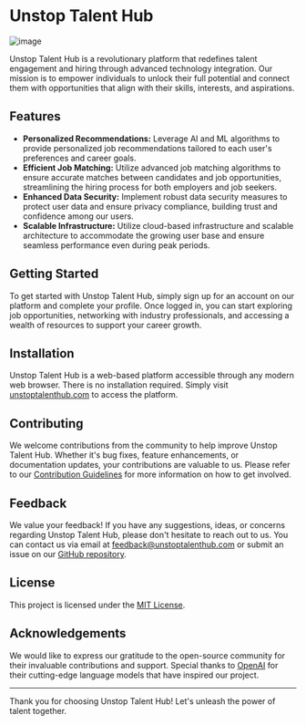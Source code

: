 # Unstop Talent Hub

![image](https://github.com/abansal0310/Unstop-Talent-Park/assets/143927056/4de91e5c-1bc1-4aad-a643-2c676da2acb7)


Unstop Talent Hub is a revolutionary platform that redefines talent engagement and hiring through advanced technology integration. Our mission is to empower individuals to unlock their full potential and connect them with opportunities that align with their skills, interests, and aspirations.

## Features

- **Personalized Recommendations:** Leverage AI and ML algorithms to provide personalized job recommendations tailored to each user's preferences and career goals.
- **Efficient Job Matching:** Utilize advanced job matching algorithms to ensure accurate matches between candidates and job opportunities, streamlining the hiring process for both employers and job seekers.
- **Enhanced Data Security:** Implement robust data security measures to protect user data and ensure privacy compliance, building trust and confidence among our users.
- **Scalable Infrastructure:** Utilize cloud-based infrastructure and scalable architecture to accommodate the growing user base and ensure seamless performance even during peak periods.

## Getting Started

To get started with Unstop Talent Hub, simply sign up for an account on our platform and complete your profile. Once logged in, you can start exploring job opportunities, networking with industry professionals, and accessing a wealth of resources to support your career growth.

## Installation

Unstop Talent Hub is a web-based platform accessible through any modern web browser. There is no installation required. Simply visit [unstoptalenthub.com](https://www.unstoptalenthub.com) to access the platform.

## Contributing

We welcome contributions from the community to help improve Unstop Talent Hub. Whether it's bug fixes, feature enhancements, or documentation updates, your contributions are valuable to us. Please refer to our [Contribution Guidelines](CONTRIBUTING.md) for more information on how to get involved.

## Feedback

We value your feedback! If you have any suggestions, ideas, or concerns regarding Unstop Talent Hub, please don't hesitate to reach out to us. You can contact us via email at [feedback@unstoptalenthub.com](mailto:feedback@unstoptalenthub.com) or submit an issue on our [GitHub repository](https://github.com/unstoptalenthub/unstoptalenthub).

## License

This project is licensed under the [MIT License](LICENSE).

## Acknowledgements

We would like to express our gratitude to the open-source community for their invaluable contributions and support. Special thanks to [OpenAI](https://openai.com) for their cutting-edge language models that have inspired our project.

---

Thank you for choosing Unstop Talent Hub! Let's unleash the power of talent together.

